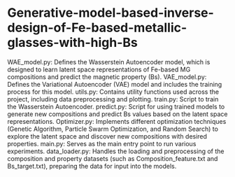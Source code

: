 # Generative-model-based-inverse-design-of-Fe-based-metallic-glasses-with-high-Bs
WAE_model.py: Defines the Wasserstein Autoencoder model, which is designed to learn latent space representations of Fe-based MG compositions and predict the magnetic property (Bs).
VAE_model.py: Defines the Variational Autoencoder (VAE) model and includes the training process for this model. 
utils.py: Contains utility functions used across the project, including data preprocessing and plotting.
train.py: Script to train the Wasserstein Autoencoder. 
predict.py: Script for using trained models to generate new compositions and predict Bs values based on the latent space representations.
Optimizer.py: Implements different optimization techniques (Genetic Algorithm, Particle Swarm Optimization, and Random Search) to explore the latent space and discover new compositions with desired properties.
main.py: Serves as the main entry point to run various experiments.
data_loader.py: Handles the loading and preprocessing of the composition and property datasets (such as Composition_feature.txt and Bs_target.txt), preparing the data for input into the models.
